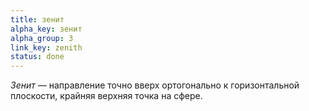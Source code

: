 ```yaml
---
title: зенит
alpha_key: зенит
alpha_group: З
link_key: zenith
status: done
---
```

*Зенит* — направление точно вверх ортогонально к го­ри­зон­таль­ной плоскости, крайняя верхняя точка на сфе­ре.
